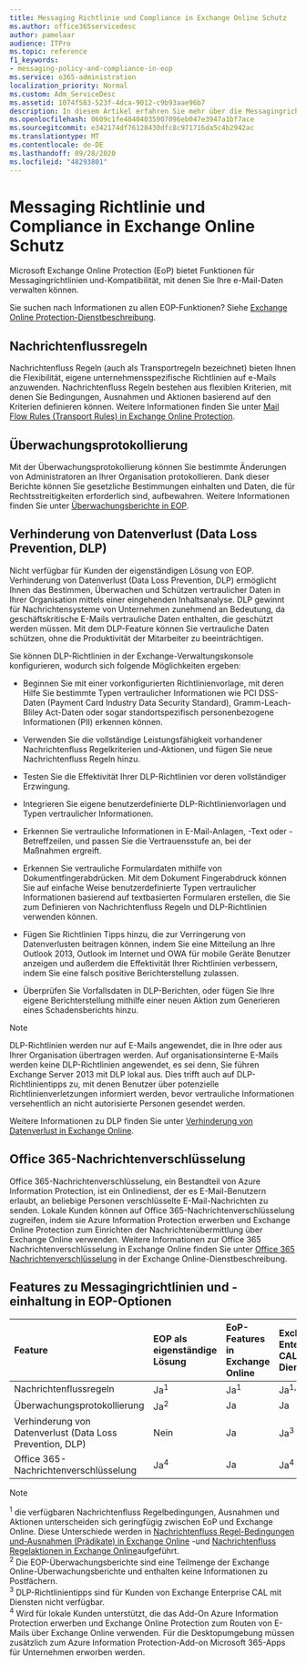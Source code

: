 ```yaml
---
title: Messaging Richtlinie und Compliance in Exchange Online Schutz
ms.author: office365servicedesc
author: pamelaar
audience: ITPro
ms.topic: reference
f1_keywords:
- messaging-policy-and-compliance-in-eop
ms.service: o365-administration
localization_priority: Normal
ms.custom: Adm_ServiceDesc
ms.assetid: 1074f583-523f-4dca-9012-c9b93aae96b7
description: In diesem Artikel erfahren Sie mehr über die Messagingrichtlinien-und Kompatibilitätsfeatures in Microsoft Exchange Online Protection (EoP).
ms.openlocfilehash: 0609c1fe48404035907096eb047e3947a1bf7ace
ms.sourcegitcommit: e342174df76128430dfc8c971716da5c4b2942ac
ms.translationtype: MT
ms.contentlocale: de-DE
ms.lasthandoff: 09/28/2020
ms.locfileid: "48293801"
---
```

# <a name="messaging-policy-and-compliance-in-exchange-online-protection"></a>Messaging Richtlinie und Compliance in Exchange Online Schutz

Microsoft Exchange Online Protection (EoP) bietet Funktionen für Messagingrichtlinien und-Kompatibilität, mit denen Sie Ihre e-Mail-Daten verwalten können.

Sie suchen nach Informationen zu allen EOP-Funktionen? Siehe [Exchange Online Protection-Dienstbeschreibung](exchange-online-protection-service-description.md).

## <a name="mail-flow-rules"></a>Nachrichtenflussregeln

Nachrichtenfluss Regeln (auch als Transportregeln bezeichnet) bieten Ihnen die Flexibilität, eigene unternehmensspezifische Richtlinien auf e-Mails anzuwenden. Nachrichtenfluss Regeln bestehen aus flexiblen Kriterien, mit denen Sie Bedingungen, Ausnahmen und Aktionen basierend auf den Kriterien definieren können. Weitere Informationen finden Sie unter [Mail Flow Rules (Transport Rules) in Exchange Online Protection](https://docs.microsoft.com/microsoft-365/security/office-365-security/mail-flow-rules-transport-rules-0).

## <a name="audit-logging"></a>Überwachungsprotokollierung

Mit der Überwachungsprotokollierung können Sie bestimmte Änderungen von Administratoren an Ihrer Organisation protokollieren. Dank dieser Berichte können Sie gesetzliche Bestimmungen einhalten und Daten, die für Rechtsstreitigkeiten erforderlich sind, aufbewahren. Weitere Informationen finden Sie unter [Überwachungsberichte in EOP](https://docs.microsoft.com/microsoft-365/security/office-365-security/auditing-reports-in-eop).

## <a name="data-loss-prevention-dlp"></a>Verhinderung von Datenverlust (Data Loss Prevention, DLP)

Nicht verfügbar für Kunden der eigenständigen Lösung von EOP. Verhinderung von Datenverlust (Data Loss Prevention, DLP) ermöglicht Ihnen das Bestimmen, Überwachen und Schützen vertraulicher Daten in Ihrer Organisation mittels einer eingehenden Inhaltsanalyse. DLP gewinnt für Nachrichtensysteme von Unternehmen zunehmend an Bedeutung, da geschäftskritische E-Mails vertrauliche Daten enthalten, die geschützt werden müssen. Mit dem DLP-Feature können Sie vertrauliche Daten schützen, ohne die Produktivität der Mitarbeiter zu beeinträchtigen.

Sie können DLP-Richtlinien in der Exchange-Verwaltungskonsole konfigurieren, wodurch sich folgende Möglichkeiten ergeben:

- Beginnen Sie mit einer vorkonfigurierten Richtlinienvorlage, mit deren Hilfe Sie bestimmte Typen vertraulicher Informationen wie PCI DSS-Daten (Payment Card Industry Data Security Standard), Gramm-Leach-Bliley Act-Daten oder sogar standortspezifisch personenbezogene Informationen (PII) erkennen können.

- Verwenden Sie die vollständige Leistungsfähigkeit vorhandener Nachrichtenfluss Regelkriterien und-Aktionen, und fügen Sie neue Nachrichtenfluss Regeln hinzu.

- Testen Sie die Effektivität Ihrer DLP-Richtlinien vor deren vollständiger Erzwingung.

- Integrieren Sie eigene benutzerdefinierte DLP-Richtlinienvorlagen und Typen vertraulicher Informationen.

- Erkennen Sie vertrauliche Informationen in E-Mail-Anlagen, -Text oder -Betreffzeilen, und passen Sie die Vertrauensstufe an, bei der Maßnahmen ergreift.

- Erkennen Sie vertrauliche Formulardaten mithilfe von Dokumentfingerabdrücken. Mit dem Dokument Fingerabdruck können Sie auf einfache Weise benutzerdefinierte Typen vertraulicher Informationen basierend auf textbasierten Formularen erstellen, die Sie zum Definieren von Nachrichtenfluss Regeln und DLP-Richtlinien verwenden können.

- Fügen Sie Richtlinien Tipps hinzu, die zur Verringerung von Datenverlusten beitragen können, indem Sie eine Mitteilung an Ihre Outlook 2013, Outlook im Internet und OWA für mobile Geräte Benutzer anzeigen und außerdem die Effektivität Ihrer Richtlinien verbessern, indem Sie eine falsch positive Berichterstellung zulassen.

- Überprüfen Sie Vorfallsdaten in DLP-Berichten, oder fügen Sie Ihre eigene Berichterstellung mithilfe einer neuen Aktion zum Generieren eines Schadensberichts hinzu.

> [!NOTE]
> DLP-Richtlinien werden nur auf E-Mails angewendet, die in Ihre oder aus Ihrer Organisation übertragen werden. Auf organisationsinterne E-Mails werden keine DLP-Richtlinien angewendet, es sei denn, Sie führen Exchange Server 2013 mit DLP lokal aus. Dies trifft auch auf DLP-Richtlinientipps zu, mit denen Benutzer über potenzielle Richtlinienverletzungen informiert werden, bevor vertrauliche Informationen versehentlich an nicht autorisierte Personen gesendet werden.

Weitere Informationen zu DLP finden Sie unter [Verhinderung von Datenverlust in Exchange Online](https://docs.microsoft.com/exchange/security-and-compliance/data-loss-prevention/data-loss-prevention).

## <a name="office-365-message-encryption"></a>Office 365-Nachrichtenverschlüsselung

Office 365-Nachrichtenverschlüsselung, ein Bestandteil von Azure Information Protection, ist ein Onlinedienst, der es E-Mail-Benutzern erlaubt, an beliebige Personen verschlüsselte E-Mail-Nachrichten zu senden. Lokale Kunden können auf Office 365-Nachrichtenverschlüsselung zugreifen, indem sie Azure Information Protection erwerben und Exchange Online Protection zum Einrichten der Nachrichtenübermittlung über Exchange Online verwenden. Weitere Informationen zur Office 365 Nachrichtenverschlüsselung in Exchange Online finden Sie unter [Office 365 Nachrichtenverschlüsselung](../exchange-online-service-description/message-policy-and-compliance.md#office-365-message-encryption) in der Exchange Online-Dienstbeschreibung.

## <a name="messaging-policy-and-compliance-features-across-eop-options"></a>Features zu Messagingrichtlinien und -einhaltung in EOP-Optionen

| Feature | EOP als eigenständige Lösung | EoP-Features in <br/> Exchange Online | Exchange Enterprise <br/> CAL mit Diensten |
|:-----|:-----|:-----|:-----|
|Nachrichtenflussregeln|Ja<sup>1</sup>|Ja<sup>1</sup>|Ja<sup>1, 3</sup>|
|Überwachungsprotokollierung|Ja<sup>2</sup>|Ja|Ja|
|Verhinderung von Datenverlust (Data Loss Prevention, DLP)|Nein|Ja|Ja<sup>3</sup>|
|Office 365-Nachrichtenverschlüsselung|Ja<sup>4</sup>|Ja|Ja<sup>4</sup>|

> [!NOTE]
> <sup>1</sup> die verfügbaren Nachrichtenfluss Regelbedingungen, Ausnahmen und Aktionen unterscheiden sich geringfügig zwischen EoP und Exchange Online. Diese Unterschiede werden in [Nachrichtenfluss Regel-Bedingungen und-Ausnahmen (Prädikate) in Exchange Online](https://docs.microsoft.com/Exchange/security-and-compliance/mail-flow-rules/conditions-and-exceptions) -und [Nachrichtenfluss Regelaktionen in Exchange Online](https://docs.microsoft.com/Exchange/security-and-compliance/mail-flow-rules/mail-flow-rule-actions)aufgeführt. <br/>
> <sup>2</sup> Die EOP-Überwachungsberichte sind eine Teilmenge der Exchange Online-Überwachungsberichte und enthalten keine Informationen zu Postfächern. <br/>
> <sup>3</sup> DLP-Richtlinientipps sind für Kunden von Exchange Enterprise CAL mit Diensten nicht verfügbar. <br/>
> <sup>4</sup> Wird für lokale Kunden unterstützt, die das Add-On Azure Information Protection erwerben und Exchange Online Protection zum Routen von E-Mails über Exchange Online verwenden. Für die Desktopumgebung müssen zusätzlich zum Azure Information Protection-Add-on Microsoft 365-Apps für Unternehmen erworben werden. <br/>
